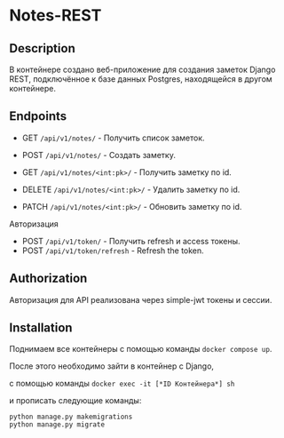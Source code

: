 # Notes-REST


## Description
В контейнере создано веб-приложение для создания заметок Django REST, подключённое к базе данных Postgres, находящейся в другом контейнере.

## Endpoints

* GET ```/api/v1/notes/``` - Получить список заметок.
* POST ```/api/v1/notes/``` - Создать заметку.

* GET ```/api/v1/notes/<int:pk>/``` - Получить заметку по id.
* DELETE ```/api/v1/notes/<int:pk>/``` - Удалить заметку по id.
* PATCH ```/api/v1/notes/<int:pk>/``` - Обновить заметку по id.

Авторизация
* POST ```/api/v1/token/``` - Получить refresh и access токены.
* POST ```/api/v1/token/refresh``` - Refresh the token.

## Authorization

Авторизация для API реализована через simple-jwt токены и сессии.

## Installation
Поднимаем все контейнеры с помощью команды `docker compose up`.

После этого необходимо зайти в контейнер с Django,

 с помощью команды `docker exec -it [*ID Контейнера*] sh`

и прописать следующие команды:
```
python manage.py makemigrations
python manage.py migrate
```

